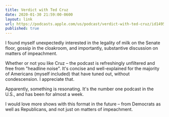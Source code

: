 ```yaml
---
title: Verdict with Ted Cruz
date: 2020-01-30 21:59:00-0600
layout: link
url: https://podcasts.apple.com/us/podcast/verdict-with-ted-cruz/id1495601614
published: true
---
```


I found myself unexpectedly interested in the legality of milk on the Senate floor, gossip in the cloakroom, and importantly, substantive discussion on matters of impeachment.

Whether or not you like Cruz – the podcast is refreshingly unfiltered and free from "headline noise". It's concise and well-explained for the majority of Americans (myself included) that have tuned out, without condescension. I appreciate that.

Apparently, something is resonating. It's the number one podcast in the U.S., and has been for almost a week.

I would love more shows with this format in the future – from Democrats as well as Republicans, and not just on matters of impeachment.
